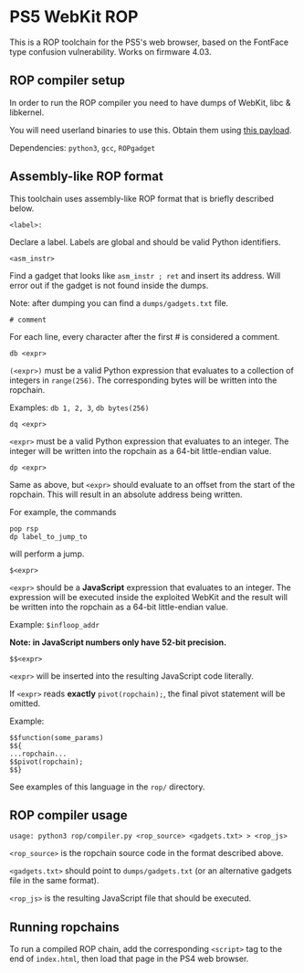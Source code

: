 # PS5 WebKit ROP

This is a ROP toolchain for the PS5's web browser, based on the FontFace type confusion vulnerability. Works on firmware 4.03.

## ROP compiler setup

In order to run the ROP compiler you need to have dumps of WebKit, libc & libkernel.

You will need userland binaries to use this. Obtain them using [this payload](https://github.com/sleirsgoevy/ps4jb-payloads/tree/bd-jb/ps5-self-dumper/).

Dependencies: `python3`, `gcc`, `ROPgadget`

## Assembly-like ROP format

This toolchain uses assembly-like ROP format that is briefly described below.

`<label>:`

Declare a label. Labels are global and should be valid Python identifiers.

`<asm_instr>`

Find a gadget that looks like `asm_instr ; ret` and insert its address. Will error out if the gadget is not found inside the dumps.

Note: after dumping you can find a `dumps/gadgets.txt` file.

`# comment`

For each line, every character after the first # is considered a comment.

`db <expr>`

`(<expr>)` must be a valid Python expression that evaluates to a collection of integers in `range(256)`. The corresponding bytes will be written into the ropchain.

Examples: `db 1, 2, 3`, `db bytes(256)`

`dq <expr>`

`<expr>` must be a valid Python expression that evaluates to an integer. The integer will be written into the ropchain as a 64-bit little-endian value.

`dp <expr>`

Same as above, but `<expr>` should evaluate to an offset from the start of the ropchain. This will result in an absolute address being written.

For example, the commands

```
pop rsp
dp label_to_jump_to
```

will perform a jump.

`$<expr>`

`<expr>` should be a **JavaScript** expression that evaluates to an integer. The expression will be executed inside the exploited WebKit and the result will be written into the ropchain as a 64-bit little-endian value.

Example: `$infloop_addr`

**Note: in JavaScript numbers only have 52-bit precision.**

`$$<expr>`

`<expr>` will be inserted into the resulting JavaScript code literally.

If `<expr>` reads **exactly** `pivot(ropchain);`, the final pivot statement will be omitted.

Example:

```
$$function(some_params)
$${
...ropchain...
$$pivot(ropchain);
$$}
```

See examples of this language in the `rop/` directory.

## ROP compiler usage

`usage: python3 rop/compiler.py <rop_source> <gadgets.txt> > <rop_js>`

`<rop_source>` is the ropchain source code in the format described above.

`<gadgets.txt>` should point to `dumps/gadgets.txt` (or an alternative gadgets file in the same format).

`<rop_js>` is the resulting JavaScript file that should be executed.

## Running ropchains

To run a compiled ROP chain, add the corresponding `<script>` tag to the end of `index.html`, then load that page in the PS4 web browser.
